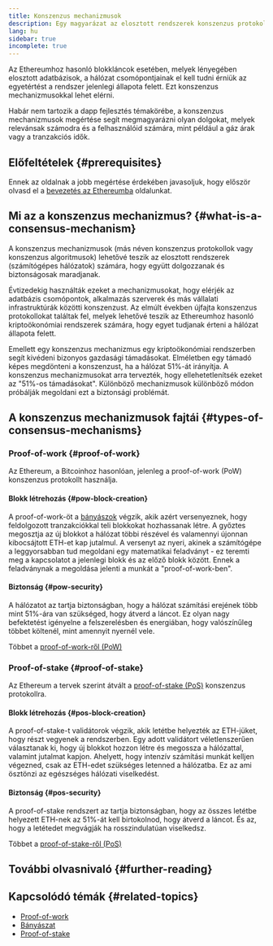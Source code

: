 ```yaml
---
title: Konszenzus mechanizmusok
description: Egy magyarázat az elosztott rendszerek konszenzus protokolljairól és szerepükről az Ethereumban.
lang: hu
sidebar: true
incomplete: true
---
```


Az Ethereumhoz hasonló blokkláncok esetében, melyek lényegében elosztott adatbázisok, a hálózat csomópontjainak el kell tudni érniük az egyetértést a rendszer jelenlegi állapota felett. Ezt konszenzus mechanizmusokkal lehet elérni.

Habár nem tartozik a dapp fejlesztés témakörébe, a konszenzus mechanizmusok megértése segít megmagyarázni olyan dolgokat, melyek relevánsak számodra és a felhasználóid számára, mint például a gáz árak vagy a tranzakciós idők.

## Előfeltételek {#prerequisites}

Ennek az oldalnak a jobb megértése érdekében javasoljuk, hogy először olvasd el a [bevezetés az Ethereumba](/developers/docs/intro-to-ethereum/) oldalunkat.

## Mi az a konszenzus mechanizmus? {#what-is-a-consensus-mechanism}

A konszenzus mechanizmusok (más néven konszenzus protokollok vagy konszenzus algoritmusok) lehetővé teszik az elosztott rendszerek (számítógépes hálózatok) számára, hogy együtt dolgozzanak és biztonságosak maradjanak.

Évtizedekig használták ezeket a mechanizmusokat, hogy elérjék az adatbázis csomópontok, alkalmazás szerverek és más vállalati infrastruktúrák közötti konszenzust. Az elmúlt években újfajta konszenzus protokollokat találtak fel, melyek lehetővé teszik az Ethereumhoz hasonló kriptoökonómiai rendszerek számára, hogy egyet tudjanak érteni a hálózat állapota felett.

Emellett egy konszenzus mechanizmus egy kriptoökonómiai rendszerben segít kivédeni bizonyos gazdasági támadásokat. Elméletben egy támadó képes megdönteni a konszenzust, ha a hálózat 51%-át irányítja. A konszenzus mechanizmusokat arra tervezték, hogy ellehetetlenítsék ezeket az "51%-os támadásokat". Különböző mechanizmusok különböző módon próbálják megoldani ezt a biztonsági problémát.

<!-- ### Consensus -->

<!-- Formal requirements for a consensus protocol may include: -->

<!-- - Agreement: All correct processes must agree on the same value. -->
<!-- - Weak validity: For each correct process, its output must be the input of some correct process. -->
<!-- - Strong validity: If all correct processes receive the same input value, then they must all output that value. -->
<!-- - Termination: All processes must eventually decide on an output value -->

<!-- ### Fault tolerance -->
<!-- TODO explain how protocols must be fault tolerant -->

## A konszenzus mechanizmusok fajtái {#types-of-consensus-mechanisms}

<!-- TODO -->
<!-- Why do different consensus protocols exist? -->
<!-- What are the tradeoffs of each? -->

### Proof-of-work {#proof-of-work}

Az Ethereum, a Bitcoinhoz hasonlóan, jelenleg a proof-of-work (PoW) konszenzus protokollt használja.

#### Blokk létrehozás {#pow-block-creation}

A proof-of-work-öt a [bányászok](/developers/docs/consensus-mechanisms/pow/mining/) végzik, akik azért versenyeznek, hogy feldolgozott tranzakciókkal teli blokkokat hozhassanak létre. A győztes megosztja az új blokkot a hálózat többi részével és valamennyi újonnan kibocsájtott ETH-et kap jutalmul. A versenyt az nyeri, akinek a számítógépe a leggyorsabban tud megoldani egy matematikai feladványt - ez teremti meg a kapcsolatot a jelenlegi blokk és az előző blokk között. Ennek a feladványnak a megoldása jelenti a munkát a "proof-of-work-ben".

#### Biztonság {#pow-security}

A hálózatot az tartja biztonságban, hogy a hálózat számítási erejének több mint 51%-ára van szükséged, hogy átverd a láncot. Ez olyan nagy befektetést igényelne a felszerelésben és energiában, hogy valószínűleg többet költenél, mint amennyit nyernél vele.

Többet a [proof-of-work-ről (PoW)](/developers/docs/consensus-mechanisms/pow/)

### Proof-of-stake {#proof-of-stake}

Az Ethereum a tervek szerint átvált a [proof-of-stake (PoS)](/developers/docs/consensus-mechanisms/pos/) konszenzus protokollra.

#### Blokk létrehozás {#pos-block-creation}

A proof-of-stake-t validátorok végzik, akik letétbe helyezték az ETH-jüket, hogy részt vegyenek a rendszerben. Egy adott validátort véletlenszerűen választanak ki, hogy új blokkot hozzon létre és megossza a hálózattal, valamint jutalmat kapjon. Ahelyett, hogy intenzív számítási munkát kelljen végezned, csak az ETH-edet szükséges letenned a hálózatba. Ez az ami ösztönzi az egészséges hálózati viselkedést.

#### Biztonság {#pos-security}

A proof-of-stake rendszert az tartja biztonságban, hogy az összes letétbe helyezett ETH-nek az 51%-át kell birtokolnod, hogy átverd a láncot. És az, hogy a letétedet megvágják ha rosszindulatúan viselkedsz.

Többet a [proof-of-stake-ről (PoS)](/developers/docs/consensus-mechanisms/pos/)

## További olvasnivaló {#further-reading}

<!-- TODO -->

## Kapcsolódó témák {#related-topics}

- [Proof-of-work](/developers/docs/consensus-mechanisms/pow/)
- [Bányászat](/developers/docs/consensus-mechanisms/pow/mining/)
- [Proof-of-stake](/developers/docs/consensus-mechanisms/pos/)
